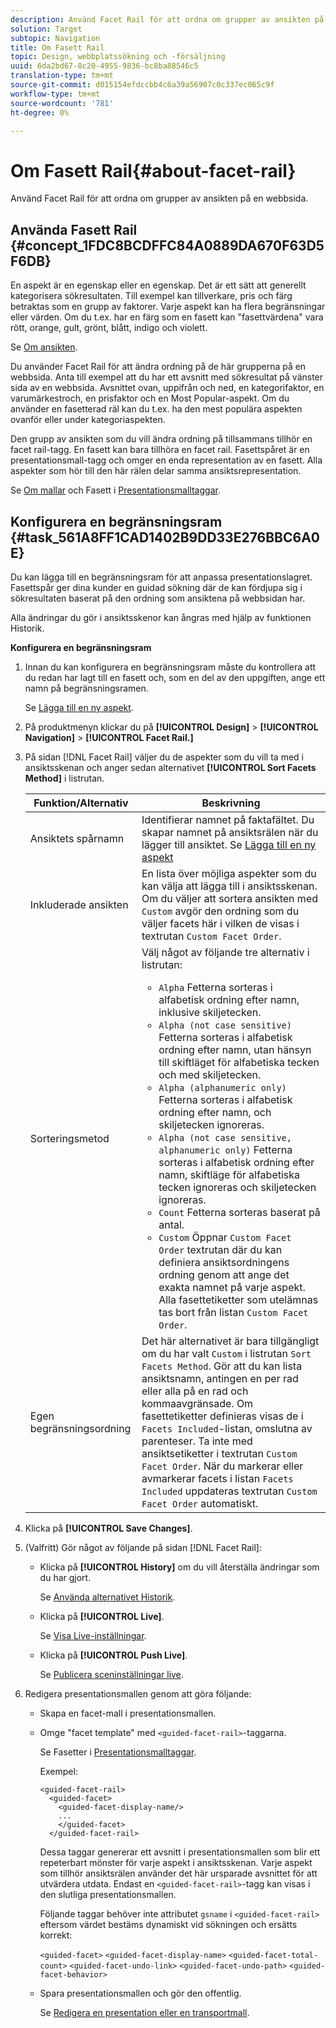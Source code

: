 ```yaml
---
description: Använd Facet Rail för att ordna om grupper av ansikten på en webbsida.
solution: Target
subtopic: Navigation
title: Om Fasett Rail
topic: Design, webbplatssökning och -försäljning
uuid: 6da2bd67-8c20-4955-9836-bc8ba88546c5
translation-type: tm+mt
source-git-commit: d015154efdccbb4c6a39a56907c0c337ec065c9f
workflow-type: tm+mt
source-wordcount: '781'
ht-degree: 0%

---
```



# Om Fasett Rail{#about-facet-rail}

Använd Facet Rail för att ordna om grupper av ansikten på en webbsida.

## Använda Fasett Rail {#concept_1FDC8BCDFFC84A0889DA670F63D5F6DB}

En aspekt är en egenskap eller en egenskap. Det är ett sätt att generellt kategorisera sökresultaten. Till exempel kan tillverkare, pris och färg betraktas som en grupp av faktorer. Varje aspekt kan ha flera begränsningar eller värden. Om du t.ex. har en färg som en fasett kan &quot;fasettvärdena&quot; vara rött, orange, gult, grönt, blått, indigo och violett.

Se [Om ansikten](../c-about-design-menu/c-about-facets.md#concept_FA912B3B41EE493DB2F492D188457FF5).

Du använder Facet Rail för att ändra ordning på de här grupperna på en webbsida. Anta till exempel att du har ett avsnitt med sökresultat på vänster sida av en webbsida. Avsnittet ovan, uppifrån och ned, en kategorifaktor, en varumärkestroch, en prisfaktor och en Most Popular-aspekt. Om du använder en fasetterad räl kan du t.ex. ha den mest populära aspekten ovanför eller under kategoriaspekten.

Den grupp av ansikten som du vill ändra ordning på tillsammans tillhör en facet rail-tagg. En fasett kan bara tillhöra en facet rail. Fasettspåret är en presentationsmall-tagg och omger en enda representation av en fasett. Alla aspekter som hör till den här rälen delar samma ansiktsrepresentation.

Se [Om mallar](../c-about-design-menu/c-about-templates.md#concept_06EB481B14864E18A8AE2BCD1D6EF0B5) och Fasett i [Presentationsmalltaggar](../c-appendices/c-templates.md#reference_F1BBF616BCEC4AD7B2548ECD3CA74C64).

## Konfigurera en begränsningsram {#task_561A8FF1CAD1402B9DD33E276BBC6A0E}

Du kan lägga till en begränsningsram för att anpassa presentationslagret. Fasettspår ger dina kunder en guidad sökning där de kan fördjupa sig i sökresultaten baserat på den ordning som ansiktena på webbsidan har.

<!-- 

t_configuring_facet_rail.xml

-->

Alla ändringar du gör i ansiktsskenor kan ångras med hjälp av funktionen Historik.

**Konfigurera en begränsningsram**

1. Innan du kan konfigurera en begränsningsram måste du kontrollera att du redan har lagt till en fasett och, som en del av den uppgiften, ange ett namn på begränsningsramen.

   Se [Lägga till en ny aspekt](../c-about-design-menu/c-about-facets.md#task_FC07BFFA62CA4B718D6CBF4F2855C89B).
1. På produktmenyn klickar du på **[!UICONTROL Design]** > **[!UICONTROL Navigation]** > **[!UICONTROL Facet Rail.]**
1. På sidan [!DNL Facet Rail] väljer du de aspekter som du vill ta med i ansiktsskenan och anger sedan alternativet **[!UICONTROL Sort Facets Method]** i listrutan.

   <!-- 
   r_facet_rail_options.xml
   -->

   | Funktion/Alternativ | Beskrivning |
   |--- |--- |
   | Ansiktets spårnamn | Identifierar namnet på faktafältet.  Du skapar namnet på ansiktsrälen när du lägger till ansiktet.  Se [Lägga till en ny aspekt](../c-about-design-menu/c-about-facets.md#task_FC07BFFA62CA4B718D6CBF4F2855C89B) |
   | Inkluderade ansikten | En lista över möjliga aspekter som du kan välja att lägga till i ansiktsskenan.  Om du väljer att sortera ansikten med `Custom` avgör den ordning som du väljer facets här i vilken de visas i textrutan `Custom Facet Order`. |
   | Sorteringsmetod | Välj något av följande tre alternativ i listrutan:<ul><li>`Alpha` Fetterna sorteras i alfabetisk ordning efter namn, inklusive skiljetecken.</li><li>`Alpha (not case sensitive)` Fetterna sorteras i alfabetisk ordning efter namn, utan hänsyn till skiftläget för alfabetiska tecken och med skiljetecken. </li><li>`Alpha (alphanumeric only)` Fetterna sorteras i alfabetisk ordning efter namn, och skiljetecken ignoreras. </li><li>`Alpha (not case sensitive, alphanumeric only)` Fetterna sorteras i alfabetisk ordning efter namn, skiftläge för alfabetiska tecken ignoreras och skiljetecken ignoreras. </li><li>`Count` Fetterna sorteras baserat på antal. </li><li>`Custom` Öppnar  `Custom Facet Order` textrutan där du kan definiera ansiktsordningens ordning genom att ange det exakta namnet på varje aspekt. Alla fasettetiketter som utelämnas tas bort från listan `Custom Facet Order`.</li></ul> |
   | Egen begränsningsordning | Det här alternativet är bara tillgängligt om du har valt `Custom` i listrutan `Sort Facets Method`.  Gör att du kan lista ansiktsnamn, antingen en per rad eller alla på en rad och kommaavgränsade. Om fasettetiketter definieras visas de i `Facets Included`-listan, omslutna av parenteser.  Ta inte med ansiktsetiketter i textrutan `Custom Facet Order`.  När du markerar eller avmarkerar facets i listan `Facets Included` uppdateras textrutan `Custom Facet Order` automatiskt. |

1. Klicka på **[!UICONTROL Save Changes]**.
1. (Valfritt) Gör något av följande på sidan [!DNL Facet Rail]:

   * Klicka på **[!UICONTROL History]** om du vill återställa ändringar som du har gjort.

      Se [Använda alternativet Historik](../t-using-the-history-option.md#task_70DD3F87A67242BBBD2CB27156F43002).

   * Klicka på **[!UICONTROL Live]**.

      Se [Visa Live-inställningar](../c-about-staging.md#task_401A0EBDB5DB4D4CA933CBA7BECDC10F).

   * Klicka på **[!UICONTROL Push Live]**.

      Se [Publicera sceninställningar live](../c-about-staging.md#task_44306783B4C0408AAA58B471DAF2D9A4).

1. Redigera presentationsmallen genom att göra följande:

   * Skapa en facet-mall i presentationsmallen.
   * Omge &quot;facet template&quot; med `<guided-facet-rail>`-taggarna.

      Se Fasetter i [Presentationsmalltaggar](../c-appendices/c-templates.md#reference_F1BBF616BCEC4AD7B2548ECD3CA74C64).

      Exempel:

      ```
      <guided-facet-rail>
        <guided-facet>
          <guided-facet-display-name/>
          ...
          </guided-facet>
        </guided-facet-rail>
      ```

      Dessa taggar genererar ett avsnitt i presentationsmallen som blir ett repeterbart mönster för varje aspekt i ansiktsskenan. Varje aspekt som tillhör ansiktsrälen använder det här ursparade avsnittet för att utvärdera utdata. Endast en `<guided-facet-rail>`-tagg kan visas i den slutliga presentationsmallen.

      Följande taggar behöver inte attributet `gsname` i `<guided-facet-rail>` eftersom värdet bestäms dynamiskt vid sökningen och ersätts korrekt:

      `<guided-facet>`
      `<guided-facet-display-name>`
      `<guided-facet-total-count>`
      `<guided-facet-undo-link>`
      `<guided-facet-undo-path>`
      `<guided-facet-behavior>`

   * Spara presentationsmallen och gör den offentlig.

      Se [Redigera en presentation eller en transportmall](../c-about-design-menu/c-about-templates.md#task_800E0E2265C34C028C92FEB5A1243EC3).
